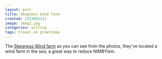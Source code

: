```yaml
---
layout: post
title: Skegness wind farm
created: 1313092211
image: skeg2.jpg
categories: writing
tags: travel uk greatidea
---
```


The <a href="https://www.skegnesspier.co.uk/windfarm.html" target="_blank">Skegness Wind farm</a> as you can see from the photos, they've located a wind farm in the sea, a great way to reduce NIMBYism.
